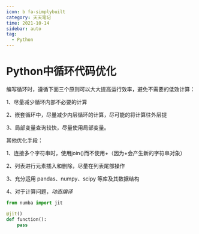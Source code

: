 ```yaml
---
icon: b fa-simplybuilt
category: 天天笔记
time: 2021-10-14
sidebar: auto
tag:
  - Python
---
```


# Python中循环代码优化

编写循环时，遵循下面三个原则可以大大提高运行效率，避免不需要的低效计算：

1、尽量减少循环内部不必要的计算

2、嵌套循环中，尽量减少内层循环的计算，尽可能的将计算往外层提

3、局部变量查询较快，尽量使用局部变量。

其他优化手段：

1、连接多个字符串时，使用join()而不使用+（因为+会产生新的字符串对象）

2、列表进行元素插入和删除，尽量在列表尾部操作

3、充分运用 pandas、numpy、scipy 等库及其数据结构

4、对于计算问题，*动态编译*

```python
from numba import jit

@jit()
def function():
    pass
```

